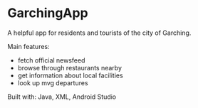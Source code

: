 # GarchingApp
A helpful app for residents and tourists of the city of Garching.

Main features:

- fetch official newsfeed
- browse through restaurants nearby
- get information about local facilities
- look up mvg departures 

Built with: Java, XML, Android Studio

